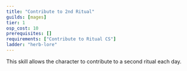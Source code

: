 ```yaml
---
title: "Contribute to 2nd Ritual"
guilds: [mages]
tier: 1
osp_cost: 10
prerequisites: []
requirements: ["Contribute to Ritual CS"]
ladder: "herb-lore"
---
```

This skill allows the character to contribute to a second ritual each day.